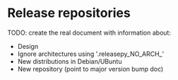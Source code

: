 # Release repositories

TODO: create the real document with information about:

 - Design
 - Ignore architectures using '.releasepy_NO_ARCH_'
 - New distributions in Debian/UBuntu
 - New repository (point to major version bump doc)
